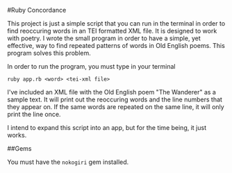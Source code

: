 #Ruby Concordance

This project is just a simple script that you can run in the terminal in order to find reoccuring words in an TEI formatted XML file. It is designed to work with poetry. I wrote the small program in order to have a simple, yet effective, way to find repeated patterns of words in Old English poems. This program solves this problem.

In order to run the program, you must type in your terminal

 ```ruby app.rb <word> <tei-xml file>``` 

I've included an XML file with the Old English poem "The Wanderer" as a sample text. It will print out the reoccuring words and the line numbers that they appear on. If the same words are repeated on the same line, it will only print the line once.

I intend to expand this script into an app, but for the time being, it just works.

##Gems

You must have the ```nokogiri``` gem installed.